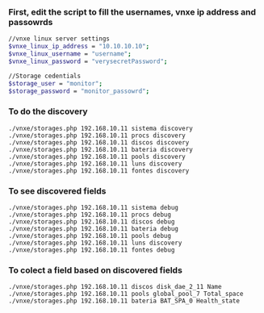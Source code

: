 ### First, edit the script to fill the usernames, vnxe ip address and passowrds
```bash
//vnxe linux server settings
$vnxe_linux_ip_address = "10.10.10.10";
$vnxe_linux_username = "username";
$vnxe_linux_password = "verysecretPassword";

//Storage cedentials
$storage_user = "monitor";
$storage_password = "monitor_passowrd";
```

### To do the discovery
```shell
./vnxe/storages.php 192.168.10.11 sistema discovery
./vnxe/storages.php 192.168.10.11 procs discovery
./vnxe/storages.php 192.168.10.11 discos discovery
./vnxe/storages.php 192.168.10.11 bateria discovery
./vnxe/storages.php 192.168.10.11 pools discovery
./vnxe/storages.php 192.168.10.11 luns discovery
./vnxe/storages.php 192.168.10.11 fontes discovery
```

### To see discovered fields
```shell
./vnxe/storages.php 192.168.10.11 sistema debug
./vnxe/storages.php 192.168.10.11 procs debug
./vnxe/storages.php 192.168.10.11 discos debug
./vnxe/storages.php 192.168.10.11 bateria debug
./vnxe/storages.php 192.168.10.11 pools debug
./vnxe/storages.php 192.168.10.11 luns discovery
./vnxe/storages.php 192.168.10.11 fontes debug
```

### To colect a field based on discovered fields
```shell
./vnxe/storages.php 192.168.10.11 discos disk_dae_2_11 Name
./vnxe/storages.php 192.168.10.11 pools global_pool_7 Total_space
./vnxe/storages.php 192.168.10.11 bateria BAT_SPA_0 Health_state
```
